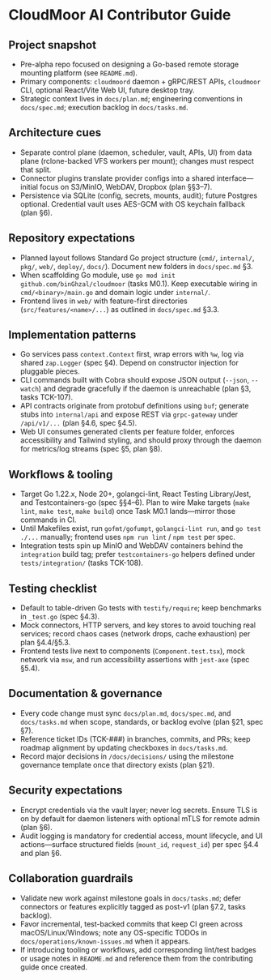 # CloudMoor AI Contributor Guide

## Project snapshot
- Pre-alpha repo focused on designing a Go-based remote storage mounting platform (see `README.md`).
- Primary components: `cloudmoord` daemon + gRPC/REST APIs, `cloudmoor` CLI, optional React/Vite Web UI, future desktop tray.
- Strategic context lives in `docs/plan.md`; engineering conventions in `docs/spec.md`; execution backlog in `docs/tasks.md`.

## Architecture cues
- Separate control plane (daemon, scheduler, vault, APIs, UI) from data plane (rclone-backed VFS workers per mount); changes must respect that split.
- Connector plugins translate provider configs into a shared interface—initial focus on S3/MinIO, WebDAV, Dropbox (plan §§3–7).
- Persistence via SQLite (config, secrets, mounts, audit); future Postgres optional. Credential vault uses AES-GCM with OS keychain fallback (plan §6).

## Repository expectations
- Planned layout follows Standard Go project structure (`cmd/`, `internal/`, `pkg/`, `web/`, `deploy/`, `docs/`). Document new folders in `docs/spec.md` §3.
- When scaffolding Go module, use `go mod init github.com/binGhzal/cloudmoor` (tasks M0.1). Keep executable wiring in `cmd/<binary>/main.go` and domain logic under `internal/`.
- Frontend lives in `web/` with feature-first directories (`src/features/<name>/...`) as outlined in `docs/spec.md` §3.3.

## Implementation patterns
- Go services pass `context.Context` first, wrap errors with `%w`, log via shared `zap.Logger` (spec §4). Depend on constructor injection for pluggable pieces.
- CLI commands built with Cobra should expose JSON output (`--json`, `--watch`) and degrade gracefully if the daemon is unreachable (plan §3, tasks TCK-107).
- API contracts originate from protobuf definitions using `buf`; generate stubs into `internal/api` and expose REST via `grpc-gateway` under `/api/v1/...` (plan §4.6, spec §4.5).
- Web UI consumes generated clients per feature folder, enforces accessibility and Tailwind styling, and should proxy through the daemon for metrics/log streams (spec §5, plan §8).

## Workflows & tooling
- Target Go 1.22.x, Node 20+, golangci-lint, React Testing Library/Jest, and Testcontainers-go (spec §§4–6). Plan to wire Make targets (`make lint`, `make test`, `make build`) once Task M0.1 lands—mirror those commands in CI.
- Until Makefiles exist, run `gofmt/gofumpt`, `golangci-lint run`, and `go test ./...` manually; frontend uses `npm run lint` / `npm test` per spec.
- Integration tests spin up MinIO and WebDAV containers behind the `integration` build tag; prefer `testcontainers-go` helpers defined under `tests/integration/` (tasks TCK-108).

## Testing checklist
- Default to table-driven Go tests with `testify/require`; keep benchmarks in `_test.go` (spec §4.3).
- Mock connectors, HTTP servers, and key stores to avoid touching real services; record chaos cases (network drops, cache exhaustion) per plan §4.4/§5.3.
- Frontend tests live next to components (`Component.test.tsx`), mock network via `msw`, and run accessibility assertions with `jest-axe` (spec §5.4).

## Documentation & governance
- Every code change must sync `docs/plan.md`, `docs/spec.md`, and `docs/tasks.md` when scope, standards, or backlog evolve (plan §21, spec §7).
- Reference ticket IDs (TCK-###) in branches, commits, and PRs; keep roadmap alignment by updating checkboxes in `docs/tasks.md`.
- Record major decisions in `/docs/decisions/` using the milestone governance template once that directory exists (plan §21).

## Security expectations
- Encrypt credentials via the vault layer; never log secrets. Ensure TLS is on by default for daemon listeners with optional mTLS for remote admin (plan §6).
- Audit logging is mandatory for credential access, mount lifecycle, and UI actions—surface structured fields (`mount_id`, `request_id`) per spec §4.4 and plan §6.

## Collaboration guardrails
- Validate new work against milestone goals in `docs/tasks.md`; defer connectors or features explicitly tagged as post-v1 (plan §7.2, tasks backlog).
- Favor incremental, test-backed commits that keep CI green across macOS/Linux/Windows; note any OS-specific TODOs in `docs/operations/known-issues.md` when it appears.
- If introducing tooling or workflows, add corresponding lint/test badges or usage notes in `README.md` and reference them from the contributing guide once created.
